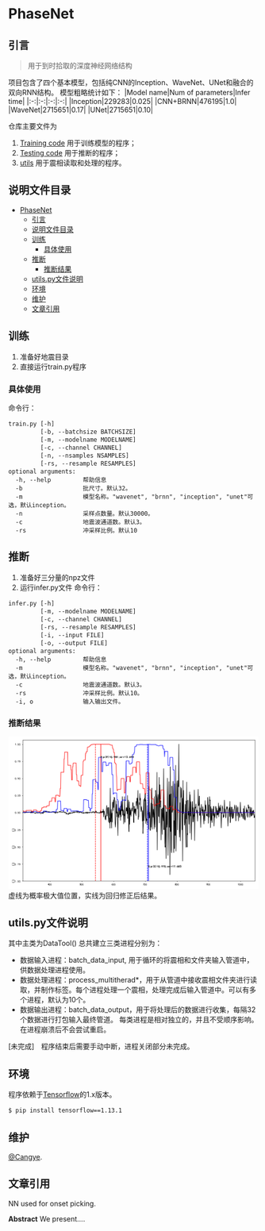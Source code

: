 # PhaseNet
## 引言
> 用于到时拾取的深度神经网络结构 

项目包含了四个基本模型，包括纯CNN的Inception、WaveNet、UNet和融合的双向RNN结构。
模型粗略统计如下：
|Model name|Num of parameters|Infer time|
|:-:|:-:|:-:|:-:|
|Inception|229283|0.025|
|CNN+BRNN|476195|1.0|
|WaveNet|2715651|0.17|
|UNet|2715651|0.10|

仓库主要文件为
1. [Training code](train.py) 用于训练模型的程序；
2. [Testing code](test.py) 用于推断的程序；
3. [utils](utils.py) 用于震相读取和处理的程序。 


## 说明文件目录 

- [PhaseNet](#phasenet)
  - [引言](#%e5%bc%95%e8%a8%80)
  - [说明文件目录](#%e8%af%b4%e6%98%8e%e6%96%87%e4%bb%b6%e7%9b%ae%e5%bd%95)
  - [训练](#%e8%ae%ad%e7%bb%83)
    - [具体使用](#%e5%85%b7%e4%bd%93%e4%bd%bf%e7%94%a8)
  - [推断](#%e6%8e%a8%e6%96%ad)
    - [推断结果](#%e6%8e%a8%e6%96%ad%e7%bb%93%e6%9e%9c)
  - [utils.py文件说明](#utilspy%e6%96%87%e4%bb%b6%e8%af%b4%e6%98%8e)
  - [环境](#%e7%8e%af%e5%a2%83)
  - [维护](#%e7%bb%b4%e6%8a%a4)
  - [文章引用](#%e6%96%87%e7%ab%a0%e5%bc%95%e7%94%a8)

## 训练 
1. 准备好地震目录 
2. 直接运行train.py程序

### 具体使用 
命令行：
```
train.py [-h] 
         [-b, --batchsize BATCHSIZE] 
         [-m, --modelname MODELNAME] 
         [-c, --channel CHANNEL]
         [-n, --nsamples NSAMPLES]
         [-rs, --resample RESAMPLES]
optional arguments:
  -h, --help         帮助信息
  -b                 批尺寸。默认32。
  -m                 模型名称。"wavenet", "brnn", "inception", "unet"可选，默认inception。
  -n                 采样点数量。默认30000。
  -c                 地震波通道数。默认3。
  -rs                冲采样比例。默认10 
``` 
## 推断 
1. 准备好三分量的npz文件 
2. 运行infer.py文件
命令行：
```
infer.py [-h] 
         [-m, --modelname MODELNAME] 
         [-c, --channel CHANNEL]
         [-rs, --resample RESAMPLES]
         [-i, --input FILE]
         [-o, --output FILE]
optional arguments:
  -h, --help         帮助信息
  -m                 模型名称。"wavenet", "brnn", "inception", "unet"可选，默认inception。
  -c                 地震波通道数。默认3。
  -rs                冲采样比例。默认10。 
  -i, o              输入输出文件。
``` 
### 推断结果
![](images/infer.png)
虚线为概率极大值位置，实线为回归修正后结果。

## utils.py文件说明 
其中主类为DataTool() 总共建立三类进程分别为：
- 数据输入进程：batch_data_input, 用于循环的将震相和文件夹输入管道中，供数据处理进程使用。 
- 数据处理进程：process_multitherad*，用于从管道中接收震相文件夹进行读取，并制作标签。每个进程处理一个震相，处理完成后输入管道中。可以有多个进程，默认为10个。
- 数据输出进程：batch_data_output，用于将处理后的数据进行收集，每隔32个数据进行打包输入最终管道。
每类进程是相对独立的，并且不受顺序影响。在进程崩溃后不会尝试重启。 

[未完成]　程序结束后需要手动中断，进程关闭部分未完成。　

## 环境 

程序依赖于[Tensorflow](http://tensorflow.com)的1.x版本。

```sh
$ pip install tensorflow==1.13.1
```

## 维护

[@Cangye](https://github.com/cangyeone).


## 文章引用 
NN used for onset picking. 

**Abstract**
We present....